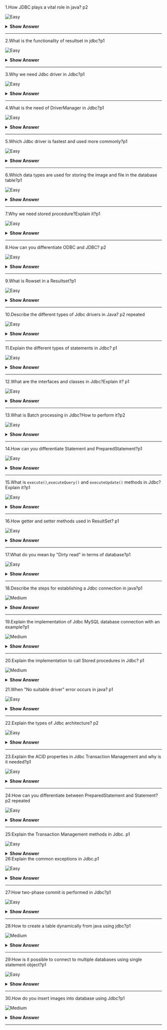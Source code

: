 1.How JDBC plays a vital role in java? p2

![Easy](https://github.com/revaturelabs/interviewquestions/blob/dev/ComplexityTags/simple%20(2).svg)

<details><summary><b> Show Answer</b></summary>

<blockquote>

JDBC(Java Database Connectivity) is a Java API, which is helpful in interacting with the database to retrieve, manipulate and process the data using SQL. It will make use of JDBC drivers for connecting to the database. JDBC can access tabular data stored in various types of relational databases such as Oracle, MySQL, MS Access, etc.

</blockquote>

</details>

---

2.What is the functionality of resultset in jdbc?p1

![Easy](https://github.com/revaturelabs/interviewquestions/blob/dev/ComplexityTags/simple%20(2).svg)

<details><summary><b> Show Answer</b></summary>

<blockquote>

The `java.sql.ResultSet` interface represents the database result set, which is obtained after the execution of SQL query using Statement objects. ResultSet objects maintains a cursor pointing to the current row of data in the result set. Initially, the cursor is located before the first row. Then the cursor is moved to the next row by using the `next()` method. The `next()` method can be used to iterate through the result set with the help of a while loop. If there are no further rows, the `next()` method will return false.for example:

```java

ResultSet rs = con.executeQuery(sqlQuery);

```

</blockquote>

</details>

---

3.Why we need Jdbc driver in Jdbc?p1

![Easy](https://github.com/revaturelabs/interviewquestions/blob/dev/ComplexityTags/simple%20(2).svg)

<details><summary><b> Show Answer</b></summary>

<blockquote>


Jdbc driver is a software component having various classes and interfaces, that enables the Java application to interact with a database.To connect with individual databases, It requires particular drivers for each specific database. These drivers are provided by the database vendor in addition to the database. 

For example:

- MySQL Connector/J is the official Jdbc driver for MySQL and we can locate the `mysql-connector-java-<version>-bin.jar` file among the installed files. 
- On windows, this file can be obtained at `C:\Program Files (x86)\MySQL\MySQL` `Connector J\mysql-connector-java-5.1.30-bin.jar`.
- Jdbc driver of Oracle10G is `ojdbc14.jar` and it can be obtained in the installation directory of an Oracle at `…/Oracle/app/oracle/product/10.2.0/server/jdbc/lib` .
- Jdbc driver provides the connection to the database. Also, it implements the protocol for sending the query and result between client and database.

</blockquote>

</details>
  
 ---
  
 4.What is the need of DriverManager in Jdbc?p1

![Easy](https://github.com/revaturelabs/interviewquestions/blob/dev/ComplexityTags/simple%20(2).svg)

<details><summary><b> Show Answer</b></summary>

<blockquote>

Jdbc DriverManager is a static class in Java, through which we manage the set of Jdbc drivers that are available for an application to use.Multiple JDBC drivers can be used concurrently by an application. By using a Uniform Resource Locator(URL), each application specifies a Jdbc driver.When we load the JDBC Driver class into an application, it registers itself to the DriverManager by using `Class.forName()` or `DriverManager.registerDriver()`. when we call `DriverManager.getConnection()` method by passing the details regarding database configuration, DriverManager will make use of registered drivers to obtain the connection and return it to the caller program.

</blockquote>

</details>
  
---
  
5.Which Jdbc driver is fastest and used more commonly?p1

![Easy](https://github.com/revaturelabs/interviewquestions/blob/dev/ComplexityTags/simple%20(2).svg)

<details><summary><b> Show Answer</b></summary>

<blockquote>

Jdbc Net pure Java driver(Type 4 driver) is the fastest driver for localhost and remote connections because it directly interacts with the database by converting the Jdbc calls into vendor-specific protocol calls.

</blockquote>

</details>

---
  
6.Which data types are used for storing the image and file in the database table?p1

![Easy](https://github.com/revaturelabs/interviewquestions/blob/dev/ComplexityTags/simple%20(2).svg)

<details><summary><b> Show Answer</b></summary>

<blockquote>

BLOB data type is used to store the image in the database. We can also store videos and audio by using the BLOB data type. It stores the binary type of data.CLOB data type is used to store the file in the database. It stores the character type of data.

</blockquote>

</details>

 ---
  
 7.Why we need stored procedure?Explain it?p1

![Easy](https://github.com/revaturelabs/interviewquestions/blob/dev/ComplexityTags/simple%20(2).svg)

<details><summary><b> Show Answer</b></summary>

<blockquote>

Stored procedure is a group of SQL queries that are executed as a single logical unit to perform a specific task. Name of the procedure should be unique since each procedure is represented by its name.For example, operations on an employee database like obtaining information about an employee could be coded as stored procedures that will be executed by an application. Code for creating a stored procedure named `STUDENT_DETAILS`  is given below:

```java

DELIMITER $$
DROP PROCEDURE IF EXISTS `STUDENT`.`STUDENT_DETAILS`  $$
CREATE PROCEDURE `STUDENT`.`STUDENT_DETAILS`
  (IN STUDENT_ID INT, OUT STUDENT_DETAILS VARCHAR(255))
BEGIN
  SELECT first INTO STUDENT_DETAILS
  FROM Students
  WHERE ID = STUDENT_ID;
END $$
DELIMITER ;

```
Stored procedures are called using CallableStatement class available in JDBC API. Below given code demonstrates this:

```java

CallableStatement cs = con.prepareCall("{call STUDENT_DETAILS(?,?)}");
ResultSet rs = cs.executeQuery();

```
</blockquote>

</details>

---
  
8.How can you differentiate ODBC and JDBC? p2

![Easy](https://github.com/revaturelabs/interviewquestions/blob/dev/ComplexityTags/simple%20(2).svg)

<details><summary><b> Show Answer</b></summary>

<blockquote>

ODBC(Open Database Connectivity):	
- ODBC can be used for languages like C, C++, Java, etc.
- We can use ODBC only for the Windows platform, thus it is platform-dependent.	
- Most of the ODBC Drivers developed in native languages like C, C++	
- It is not recommended to use ODBC for Java applications, because of low performance due to internal conversion.	
- ODBC is procedural.	

JDBC(Java Database Connectivity):
- JDBC is used only for the Java language
- We can use JDBC on any platform, thus it is platform-independent
- JDBC drivers are developed using the Java language
- It is highly recommended to use JDBC for Java applications because there are no performance issues.
- JDBC is Object Oriented.

</blockquote>

</details>
  
---
  
9.What is Rowset in a Resultset?p1

![Easy](https://github.com/revaturelabs/interviewquestions/blob/dev/ComplexityTags/simple%20(2).svg)

<details><summary><b> Show Answer</b></summary>

<blockquote>

A RowSet is an object that encapsulates a row set from either Jdbc result sets or tabular data sources such as files or spreadsheets. It supports component-based development models like JavaBeans, with the help of a standard set of properties and event notifications.RowSet is easier and flexible to use.It is Scrollable and Updatable by default.

</blockquote>

</details>
  
---

10.Describe the different types of Jdbc drivers in Java? p2 repeated

![Easy](https://github.com/revaturelabs/interviewquestions/blob/dev/ComplexityTags/simple%20(2).svg)

<details><summary><b> Show Answer</b></summary>

<blockquote>


There are four types of JDBC drivers in Java. They are:

- Type I: Jdbc - Odbc bridge driver:It acts as an interface between the client and database server. When a user uses a Java application to send requests to the database using Jdbc–Odbc bridge, it converts the Jdbc API into Odbc API and then sends it to the database. When the result is received from the database, it is sent to Odbc API and then to Jdbc API.It is platform-dependent because it uses Odbc which depends on the native library of the operating system. In this, Jdbc–Odbc driver should be installed in every client system and database must support for Odbc driver.It is easier to use but it gives low performance because it involves the conversion of Jdbc method calls to the Odbc method calls.

- Type II: Native API – Partially Java Driver:It uses libraries of the client-side of the database. This Type II Driver converts the Jdbc method calls to native calls of the database native API.When the database gets the requests from the user, the requests are processed and sends the results back in the native format which is then converted into Jdbc format and pass it to the Java application.It was instantly adopted by the database vendors because it was quick and cheaper to implement. 

- Type III: Network Protocol - Fully Java Driver: It uses to send the Jdbc method calls to an intermediate server. The intermediate server communicates with the database on behalf of Jdbc. The application server converts the Jdbc calls either directly or indirectly to the database protocol which is vendor-specific.

- Type IV: Thin Driver - Fully Java Driver: It is platform-independent since it is written fully in Java. It can be installed inside the Java Virtual Machine(JVM) of the client, so there is no need of installing any software on the client or server side. This drive architecture is having all the logic to communicate directly with the database in a single driver.It provides better performance compared to other driver types. It permits easy deployment. It is developed by the database vendor itself so that programmers can use it directly without any dependencies on other sources.Type IV driver is directly implemented and it directly converts JDBC calls into vendor-specific database protocol. Most of the Jdbc Drivers used today are type IV drivers.

</blockquote>

</details>

---
  
11.Explain the different types of statements in Jdbc? p1

![Easy](https://github.com/revaturelabs/interviewquestions/blob/dev/ComplexityTags/simple%20(2).svg)

<details><summary><b> Show Answer</b></summary>

<blockquote>

There are 3 types of JDBC Statements which are discussed below:

- `java.sql.Statement`:Statement object compiles and executes no matter whether there is a change in the query syntax or not. for example:if you are inserting 100 employees your insert query will remain same but Statement object will compile your insert query again and again for 100 times and runs.
  
```java
Statement st = conn.createStatement( );
ResultSet rs = st.executeQuery();
  
```
- `java.sql.PreparedStatement`: This type of statement is designed in such a way that it compiles only when there is a syntatical change in your query. for example:this will compile the insert statement once and executes it 100 times.

```java
String s1 = "Update emp SET salary = ? WHERE designation = ?";
PreparedStatement  ps = conn.prepareStatement(s1);
ResultSet rs = ps.executeQuery();
  
 ```
  
- `java.sql.CallableStatement`: This is sub interface of PreparedStatement and has been designed to call up PLSQL stored procedures and functions.

```java
CallableStatement cs = con.prepareCall("{call STUDENT_DETAILS}");
ResultSet rs = cs.executeQuery();

```
</blockquote>

</details>
  
---
  
12.What are the interfaces and classes in Jdbc?Explain it? p1

![Easy](https://github.com/revaturelabs/interviewquestions/blob/dev/ComplexityTags/simple%20(2).svg)

<details><summary><b> Show Answer</b></summary>

<blockquote>

The java.sql package contains different interfaces and classes for JDBC API. They are:

- Connection object is an interface which is created by using getConnection() method of DriverManager class. DriverManager is the factory for connection.
- Statement object is an interface which  is created by using createStatement() method of the Connection class. The Connection interface is the factory for Statement.
- PreparedStatement object is an interface which is created by using prepareStatement() method of Connection class. It is used for executing the parameterized query.
- ResultSet object maintains a cursor pointing to a table row,the cursor points before the first row. The executeQuery() method of the Statement interface returns the object of ResultSet.
- ResultSetMetaData interface object contains the details about the data of the table such as number of columns, name of the column, column type etc. The getMetaData() method of ResultSet returns the ResultSetMetaData object.
- DatabaseMetaData is an interface that has methods to get metadata of a database, like name of the database product, version of database product, driver name, name of the total number of views, name of the total number of tables, etc. The getMetaData() method that belongs to Connection interface returns the DatabaseMetaData object.
- CallableStatement interface is useful for calling the stored procedures and functions. We can have business logic on the database through the usage of stored procedures and functions, which will be helpful for the improvement in the performance as these are pre-compiled. The prepareCall() method that belongs to the Connection interface returns the object of CallableStatement.
- DriverManager has available drivers which handles establishing a connection between a database and the relevant driver. It contains various methods to keep the interaction between the user and drivers.
- BLOB stands for Binary Large Object. It represents a collection of binary data such as images, audio, and video files, etc., which is stored as a single entity in the DBMS(Database Management System).
- CLOB stands for Character Large Object. This data type is used by multiple database management systems to store character files. It is the same as BLOB except for the difference, instead of binary data, CLOB represents character stream data such as character files, etc.


</blockquote>

</details>

---

13.What is Batch processing in Jdbc?How to perform it?p2

![Easy](https://github.com/revaturelabs/interviewquestions/blob/dev/ComplexityTags/simple%20(2).svg)

<details><summary><b> Show Answer</b></summary>

<blockquote>

Batch processing is the process of executing multiple SQL statements in one transaction. For example, consider the case of loading data from CSV(Comma-Separated Values) files to relational database tables. Instead of using Statement or PreparedStatement, we can use batch processing which executes the bulk of queries as a single transcation for a database.It reduces the communication time and improves performance.It is easier to process a huge amount of data and consistency of data is also maintained.It is much faster than executing a single statement at a time because of the fewer number of database calls.To perform batch processing, `addBatch()` and `executeBatch()` methods are used,which are available in the Statement and PreparedStatement classes of Jdbc

</blockquote>

</details>
  
---
  
14.How can you differentiate Statement and PreparedStatement?p1

![Easy](https://github.com/revaturelabs/interviewquestions/blob/dev/ComplexityTags/simple%20(2).svg)

<details><summary><b> Show Answer</b></summary>

<blockquote>

- Statement:	
The query is compiled every time when we  run the program.It is used in the situation where we need to run the SQL query without providing parameters at runtime.It's performance is less compared to PreparedStatement.It is suitable for executing DDL statements such as Create, Alter, Drop and Truncate.	It cannot be used for storing/retrieving images and files in the database.It executes static SQL statements.It is less secured because it enforces SQL injection.	
	

- PreparedStatement:
The query is compiled only once.It is used when we want to give input parameters to the query at runtime.It provides better performance than Statement, as it executes the pre-compiled SQL statements.It is suitable for executing DML statements such as Insert, Update and Delete.It can be used for storing/retrieving images and files in the database.It executes pre-compiled SQL statements.It is more secured as they use to bind variables, which can prevent SQL injection.

</blockquote>

</details>
  
---
  
15.What is `execute()`,`executeQuery()` and `executeUpdate()` methods in Jdbc?Explain it?p1

![Easy](https://github.com/revaturelabs/interviewquestions/blob/dev/ComplexityTags/simple%20(2).svg)

<details><summary><b> Show Answer</b></summary>

<blockquote>

- `execute()`:It can be used for any SQL statements.It returns the boolean value TRUE if the result is a ResultSet object and FALSE when there is no ResultSet object.Used for executing both Select and non-Select queries.	

- `executeQuery()`:It is used to execute SQL Select queries.It returns the ResultSet object which contains the data retrieved by the SELECT statement.Used for executing only the Select Query.

- `executeUpdate()`:It is used to execute the SQL statements such as Insert or Update or Delete which will update or modify the database data.It returns an integer value which represents the number of affected rows where 0 indicates that the query returns null.It is used for executing only a non-Select query.
		

</blockquote>

</details>
  
---
  
16.How getter and setter methods used in ResultSet? p1

![Easy](https://github.com/revaturelabs/interviewquestions/blob/dev/ComplexityTags/simple%20(2).svg)

<details><summary><b> Show Answer</b></summary>

<blockquote>

- Getter methods: These are used for retrieving the particular column values of the table from ResultSet. As a parameter, either the column index value or column name should be passed and the getter method is represented as getXXX() methods,for example: `int getInt(string Column_Name)` statement is used to retrieve the value of the specified column index and the return type is an int data type.

- Setter Methods: These methods are used to set the value in the database. It is almost similar to getter methods, but here it requires to pass the data/values for the particular column to insert into the database and the column name or index value of that column and setter method is represented as setXXX() methods,for example: `void setInt(int Column_Index, int Data_Value)` statement is used to insert the value of the specified column index with an int value.
		
</blockquote>

</details>
  
---
  
17.What do you mean by "Dirty read" in terms of database?p1

![Easy](https://github.com/revaturelabs/interviewquestions/blob/dev/ComplexityTags/simple%20(2).svg)

<details><summary><b> Show Answer</b></summary>

<blockquote>

Dirty read implies the meaning "read the value which may or may not be correct". In the database, when a transaction is executing and changing some field value, at the same time another transaction comes and reads the changed field value before the first transaction could commit or rollback the value, which may cause an invalid value for that particular field. This situation is known as a dirty read. For ex: where Transaction 2 changes a row but does not commit the changes made. Then Transaction 1 reads the uncommitted data. Now, if Transaction 2 goes for roll backing its changes (which is already read by Transaction 1) or updates any changes to the database, then the view of the data may be wrong in the records related to Transaction 1. 
		
</blockquote>

</details>

  
---
  
18.Describe the steps for establishing a Jdbc connection in java?p1

![Medium](https://github.com/revaturelabs/interviewquestions/blob/dev/ComplexityTags/Medium%20(2).svg)

<details><summary><b> Show Answer</b></summary>

<blockquote>

- Loading the Driver:When we need to load or register the driver before using it in the program. Registration must be done once in your program. You can register a driver by using any one of the two methods mentioned below:

`Class.forName()`:We load the driver’s class file into memory during runtime.`Class.forName("com.mysql.jdbc.Driver")` is used to load the MySQL driver.However, this statement is no longer needed, because as you place the MySQL Jdbc driver JAR file into the classpath of your program, the driver manager can find and load the driver.

`DriverManager.registerDriver()`: DriverManager is a built-in Java class with a static member register. Here we will be calling the constructor of the driver class during compile time.For registering the MySQL driver, use the below-given code:

`DriverManager.registerDriver((new com.mysql.jdbc.Driver());`


- Connection:After loading the driver into the program, establish connections using the code given below:

`Connection con = DriverManager.getConnection(url,user,password);`

`con`: Reference to a Connection interface.
	
`url`: Uniform Resource Locator.
	
`user`: Username from which SQL command prompt is accessed.
	
`password`: Password from which SQL command prompt is accessed.

url in MySQL can be created as follows:
	
`String url = "jdbc:mysql://localhost:3306/demo1";`
	
Where localhost represents hostname or IP address of the MySQL server, 3306 port number of the server and by default, it is 3306, test1 is the name of the database on the server.

- Create a statement:Once a connection establishment is done, you can interact with the database. The `Statement`, `PreparedStatement`, and `CallableStatement` Jdbc interfaces will define the methods that permit you to send SQL commands and receive data from the database.We can use JDBC Statement as follows:

`Statement st = con.createStatement();`

Here, con is a reference to the Connection interface used in the earlier step.

- Execute the query: query means an SQL query. We can have various types of queries.for ex:Query for updating,  inserting and data retrieval a table in a database. The `executeQuery()` method that belongs to the Statement interface is used for executing queries related to values retrieval from the database. This method returns the ResultSet object which can be used to get all the table records.The `executeUpdate(sql_query)` method of the Statement interface is used for executing queries related to the update/insert operation.For Example:

```java

   int s = st.executeUpdate(sql);
   if (s==1)
       System.out.println("Data inserted successfully : "+sql);
   else
       System.out.println("Data insertion failed");
Here SQL is the SQL query of string type.

```

- Close the connection:We have to sent the data to the location specified and now we are at the end of our task completion.Closing the connection, objects of Statement and ResultSet will be automatically closed. The `close()` method of the Connection interface is used for closing the connection. 

```java

con.close();

```
		
</blockquote>

</details>

---
  
19.Explain the implementation of Jdbc MySQL database connection with an example?p1

![Medium](https://github.com/revaturelabs/interviewquestions/blob/dev/ComplexityTags/Medium%20(2).svg)

<details><summary><b> Show Answer</b></summary>

<blockquote>

```java

import java.sql.*;  
class JdbcMySql{  
   public static void main(String args[]){      
       String url = "jdbc:mysql://localhost:3306/demo1";
       String user = "root";
       String password = "root";
       try{  
           Class.forName("com.mysql.jdbc.Driver");
           Connection con=DriverManager.getConnection(url,user,password);
           Statement st = con.createStatement();
           ResultSet rs = st.executeQuery("select * from student");  
           while(rs.next())  
               System.out.println(rs.getInt(1)+" "+rs.getString(2)+" "+rs.getString(3));  
           con.close();  
       }
       catch(Exception e)
       { 
           System.out.println(e);
       }  
   }  
}  

```
		
</blockquote>

</details>
  
---
  
20.Explain the implementation to call Stored procedures in Jdbc? p1

![Medium](https://github.com/revaturelabs/interviewquestions/blob/dev/ComplexityTags/Medium%20(2).svg)

<details><summary><b> Show Answer</b></summary>

<blockquote>

Stored procedures are a set of SQL queries that are compiled in the database and will be executed from Jdbc API. For executing Stored procedures in the database, Jdbc CallableStatement can be used. The syntax for initializing a CallableStatement is given below:

```java

CallableStatement cs = con.prepareCall("{call insertStudent(?,?,?,?,?)}");
stmt.setInt(1, studentid);
stmt.setString(2, studentname);
stmt.setString(3, studentphone);
stmt.setString(4, studentaddress);
stmt.setString(5, studentfees);
cs.registerOutParameter(5, java.sql.Types.VARCHAR);
cs.executeUpdate();

```

We must register the OUT parameters before executing the CallableStatement.
		
</blockquote>

</details>

21.When "No suitable driver" error occurs in java? p1

![Easy](https://github.com/revaturelabs/interviewquestions/blob/dev/ComplexityTags/simple%20(2).svg)

<details><summary><b> Show Answer</b></summary>

<blockquote>


"No suitable driver" error occurs during a call to the DriverManager.getConnection() method, when it is 
unable to load the appropriate Jdbc drivers before calling the getConnection() method.
It can specify an invalid or wrong Jdbc url, which cannot be recognized by the Jdbc driver.
when one or more shared libraries required by the Jdbc bridge cannot be loaded.
		
</blockquote>

</details>

---
	
22.Explain the types of Jdbc architecture? p2

![Easy](https://github.com/revaturelabs/interviewquestions/blob/dev/ComplexityTags/simple%20(2).svg)

<details><summary><b> Show Answer</b></summary>

<blockquote>

Jdbc has 2 types of architecture models  to access the database. They are:

- Two-tier Architecture: This architecture connects java programs explicitly to  the database. It doesn’t require any mediator such as an application server for connecting with the database except the Jdbc driver. It is also called client-server architecture.	


- Three-tier Architecture: This architecture has no explicit communication between the Jdbc driver or java application with the database. It will make use of an application server as a mediator between them. Java code will send the request to an application server, then the server will send it to the database and receive the response from the database.

</blockquote>

</details>

---
	
23.Explain the ACID properties in Jdbc Transaction Management and why is it needed?p1

![Easy](https://github.com/revaturelabs/interviewquestions/blob/dev/ComplexityTags/simple%20(2).svg)

<details><summary><b> Show Answer</b></summary>

<blockquote>

The sequence of SQL statements served as a single unit that is called a transaction. Transaction Management places an important role in RDBMS-oriented applications to maintain data consistency and integrity.Transaction Management can be described by using ACID properties. ACID stands for Atomicity, Consistency, Isolation, and Durability.
- Atomicity:If all queries are successfully executed, then only data will be committed to the database.
- Consistency:It ensures bringing the database into a consistent state after any transaction.
- Isolation:It ensures that the transaction is isolated from other transactions.
- Durability:If a transaction has been committed once, it will remain always committed, even in the situation of errors, power loss, etc.

- Need for Transaction Management:When creating a connection to the database, the auto-commit mode will be selected by default. This implies that every time when the request is executed, it will be committed automatically upon completion.We might want to commit the transaction after the execution of few more SQL statements. In such a situation, we must set the auto-commit value to False. So that data will not be able to commit before executing all the queries. In case if we get an exception in the transaction, we can `rollback()` changes made and make it like before.

</blockquote>

</details>

---
	
24:How can you differentiate between PreparedStatement and Statement? p2 repeated

![Easy](https://github.com/revaturelabs/interviewquestions/blob/dev/ComplexityTags/simple%20(2).svg)

<details><summary><b> Show Answer</b></summary>

<blockquote>

PreparedStatement performs faster compared to the Statement because the Statement needs to be compiled each time when we run the code whereas the PreparedStatement is compiled once and then executed only on runtime.It can execute parametrized queries. But Statement can only run static queries.
The query used in PreparedStatement looks similar each time, so the database can reuse the previous access plan. Statement inline the parameters into the string, so the query doesn’t look to be the same every time which prevents reusage of cache.

</blockquote>

</details>

---
	
25:Explain the  Transaction Management methods in Jdbc. p1

![Easy](https://github.com/revaturelabs/interviewquestions/blob/dev/ComplexityTags/simple%20(2).svg)

<details><summary><b> Show Answer</b></summary>

<blockquote>

The connection interface is having 5 methods for transaction management. They are given below:

`setAutocommit()`:The value of AutoCommit is set to true by default.when the SQL statement executes, it will be committed automatically. By using this method we can set the value for AutoCommit.
	
Syntax: `conn.setAutoCommit(boolean_value)`;
boolean_value is set to true for enabling autocommit mode for the connection, false for disabling it.
	
`commit()`:The `commit()` method is used for committing the data. When the SQL statement executes, we can call the `commit()` method. It will commit the changes made by the SQL statement.
	
Syntax: `conn.commit()`;
	
`rollback()`:The `rollback()` method is used to undo the changes made till the last commit has occurred. If we face any problem or exception in the SQL statements execution flow, we may roll back the transaction.
	
Syntax: `conn.rollback()`;
	
`setSavepoint()`:If you have set a savepoint in the transaction i.e.,group of SQL statements, you can use the `rollback()` method to undo all the changes till the savepoint or after the `savepoint()`, if something goes wrong within the current transaction. The `setSavepoint()` method is used to create a new savepoint which refers to the current state of the database within the transaction.
	
Syntax:`Savepoint sp= conn.setSavepoint("Mysavepoint");`
	
`releaseSavepoint()`:It is used for deleting or releasing the created savepoint.
	
Syntax:`conn.releaseSavepoint("Mysavepoint");`

</blockquote>

</details


26:Explain the common exceptions in Jdbc.p1

![Easy](https://github.com/revaturelabs/interviewquestions/blob/dev/ComplexityTags/simple%20(2).svg)

<details><summary><b> Show Answer</b></summary>

<blockquote>

- `java.sql.SQLException`:It is the base class for Jdbc exceptions.
- `java.sql.BatchUpdateException`: It occurs during the batch update operation. It depends on the jdbc driver type that the base SQLException may throw instead.
- `java.sql.SQLWarning`:It is displayed as a warning message of various SQL operations.
- `java.sql.DataTruncation`:This exception occurs when data values are unexpectedly truncated due to exceeding MaxFieldSize.

</blockquote>

</details>

---
	
27:How two-phase commit is performed in Jdbc?p1

![Easy](https://github.com/revaturelabs/interviewquestions/blob/dev/ComplexityTags/simple%20(2).svg)

<details><summary><b> Show Answer</b></summary>

<blockquote>

Two-phase commit is useful for a distributed environment where numerous processes take part in the distributed transaction process.A transaction is executing and it is affecting multiple databases then a two-phase commit will be used to make sure that all databases are synchronized with each other.
The main process or co-ordinator process take a vote of all other process that they have completed their process successfully and ready to commit, if all the votes are "yes" then they continue for the next phase. And if "No" then rollback will be performed. As per vote, if all the votes are "yes" then commit is done.when any transaction changes multiple databases after transaction execution, it will issue a pre-commit command on each database and all databases will send an acknowledgment. Based on acknowledgment, if all are positive transactions then it will issue the commit command otherwise rollback will be done

</blockquote>

</details>

---
	
28:How to create a table dynamically from java using jdbc?p1

![Medium](https://github.com/revaturelabs/interviewquestions/blob/dev/ComplexityTags/Medium%20(2).svg)

<details><summary><b> Show Answer</b></summary>

<blockquote>

```java

import java.io.*;
import java.sql.*;

public class dynamicjdbctable{
 public static void main(String[] args)throws SQLException,IOException{
   BufferedReader br = new BufferedReader(new InputStreamReader(System.in));
   Class.forName("com.mysql.jdbc.Driver");
   Connection con=DriverManager.getConnection(url,user,password);
   Statement st = con.createStatement();
   System.out.println(“Enter table name”);
   String tablename = br.readLine();
   st.executeUpdate("create table"+tablename+"(studentno number,studentname varchar2(10),studentphone number,studentaddress varchar2(20))");
   System.out.println("Table created successfully");
   con.close();
 }
}

```

</blockquote>

</details>

---
	
29:How is it possible to connect to multiple databases using single statement object?p1

![Easy](https://github.com/revaturelabs/interviewquestions/blob/dev/ComplexityTags/simple%20(2).svg)

<details><summary><b> Show Answer</b></summary>

<blockquote>

It is possible to connect to multiple databases, at the same time, but it depends on the specific driver.To update and extract data from the different database we can use the single statement. But we need middleware to deal with multiple databases or a single database.

</blockquote>

</details>

---
	
30.How do you insert images into database using Jdbc?p1

![Medium](https://github.com/revaturelabs/interviewquestions/blob/dev/ComplexityTags/Medium%20(2).svg)

<details><summary><b> Show Answer</b></summary>

<blockquote>

Images in the database using the BLOB datatype wherein the image stored as a byte stream. Below code is showing how to insert the image into DB.

```java

Connection con = null;
PreparedStatement ps = null;
InputStream is = null;

Class.forName("com.mysql.jdbc.Driver");
Connection con=DriverManager.getConnection(url,user,password);
ps = con.prepareCall("insert into student values (?,?)");
ps.setInt(1,401);
is = new FileInputStream(new File("student_img.jpg"));
ps.setBinaryStream(2, is);
int count = ps.executeUpdate();


```

</blockquote>

</details>

---
  



